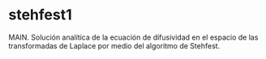 # stehfest1
MAIN. Solución analítica de la ecuación de difusividad en el espacio de las transformadas de Laplace por medio del algoritmo de Stehfest.
